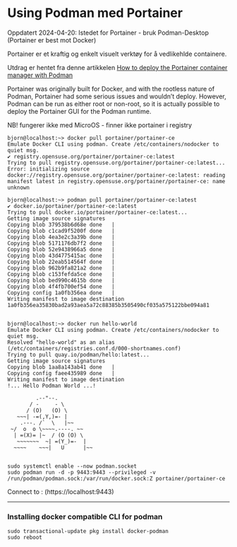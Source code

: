 # Using Podman med Portainer

Oppdatert 2024-04-20: Istedet for Portainer - bruk Podman-Desktop (Portainer er best mot Docker)

Portainer er et kraftig og enkelt visuelt verktøy for å vedlikehlde containere.

Utdrag er hentet fra denne artikkelen [How to deploy the Portainer container manager with Podman](https://www.techrepublic.com/article/deploy-portainer-with-podman/)

Portainer was originally built for Docker, and with the rootless nature of Podman, Portainer had some serious issues and wouldn’t deploy. However, 
Podman can be run as either root or non-root, so it is actually possible to deploy the Portainer GUI for the Podman runtime.

NB! fungerer ikke med MicroOS - finner ikke portainer i registry
```console
bjorn@localhost:~> docker pull portainer/portainer-ce
Emulate Docker CLI using podman. Create /etc/containers/nodocker to quiet msg.
✔ registry.opensuse.org/portainer/portainer-ce:latest
Trying to pull registry.opensuse.org/portainer/portainer-ce:latest...
Error: initializing source docker://registry.opensuse.org/portainer/portainer-ce:latest: reading manifest latest in registry.opensuse.org/portainer/portainer-ce: name unknown

bjorn@localhost:~> podman pull portainer/portainer-ce:latest
✔ docker.io/portainer/portainer-ce:latest
Trying to pull docker.io/portainer/portainer-ce:latest...
Getting image source signatures
Copying blob 379538b6d68e done   | 
Copying blob c1cad9f5200f done   | 
Copying blob 4ea3e2c3a39b done   | 
Copying blob 5171176db7f2 done   | 
Copying blob 52e9438966a5 done   | 
Copying blob 43d4775415ac done   | 
Copying blob 22eab514564f done   | 
Copying blob 962b9fa821a2 done   | 
Copying blob c153fefda5ce done   | 
Copying blob bed990c4615b done   | 
Copying blob 4f4fb700ef54 done   | 
Copying config 1a0fb356ea done   | 
Writing manifest to image destination
1a0fb356ea35830bad2a93aea5a72c88385b3505490cf035a575122bbe094a81


bjorn@localhost:~> docker run hello-world
Emulate Docker CLI using podman. Create /etc/containers/nodocker to quiet msg.
Resolved "hello-world" as an alias (/etc/containers/registries.conf.d/000-shortnames.conf)
Trying to pull quay.io/podman/hello:latest...
Getting image source signatures
Copying blob 1aa8a143ab41 done   | 
Copying config faee435989 done   | 
Writing manifest to image destination
!... Hello Podman World ...!

         .--"--.           
       / -     - \         
      / (O)   (O) \        
   ~~~| -=(,Y,)=- |         
    .---. /`  \   |~~      
 ~/  o  o \~~~~.----. ~~   
  | =(X)= |~  / (O (O) \   
   ~~~~~~~  ~| =(Y_)=-  |   
  ~~~~    ~~~|   U      |~~ 


```


```console
sudo systemctl enable --now podman.socket
sudo podman run -d -p 9443:9443 --privileged -v /run/podman/podman.sock:/var/run/docker.sock:Z portainer/portainer-ce
```
Connect to : (https://localhost:9443)

----

### Installing docker compatible CLI for podman

```console
sudo transactional-update pkg install docker-podman
sudo reboot
```
